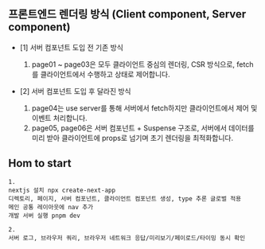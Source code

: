 ## 프론트엔드 렌더링 방식 (Client component, Server component)

- [1] 서버 컴포넌트 도입 전 기존 방식
   1. page01 ~ page03은 모두 클라이언트 중심의 렌더링, CSR 방식으로, fetch를 클라이언트에서 수행하고 상태로 제어합니다.

- [2] 서버 컴포넌트 도입 후 달라진 방식
   1. page04는 use server를 통해 서버에서 fetch하지만 클라이언트에서 제어 및 이벤트 처리합니다.  
   2. page05, page06은 서버 컴포넌트 + Suspense 구조로, 서버에서 데이터를 미리 받아 클라이언트에 props로 넘기며 초기 렌더링을 최적화합니다.



## Hom to start

```
1.
nextjs 설치 npx create-next-app
디렉토리, 페이지, 서버 컴포넌트, 클라이언트 컴포넌트 생성, type 추론 글로벌 적용
메인 공통 레이아웃에 nav 추가
개발 서버 실행 pnpm dev

2.
서버 로그, 브라우저 쿼리, 브라우저 네트워크 응답/미리보기/페이로드/타이밍 동시 확인
```

